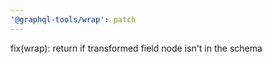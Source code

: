 ```yaml
---
'@graphql-tools/wrap': patch
---
```


fix(wrap): return if transformed field node isn't in the schema
